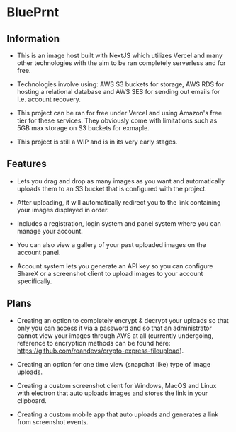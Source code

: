 # BluePrnt


## Information

- This is an image host built with NextJS which utilizes Vercel and many other technologies with the aim to be ran completely serverless and for free.  

- Technologies involve using: AWS S3 buckets for storage, AWS RDS for hosting a relational database and AWS SES for sending out emails for I.e. account recovery.

- This project can be ran for free under Vercel and using Amazon's free tier for these services. They obviously come with limitations such as 5GB max storage on S3 buckets for exmaple.  

- This project is still a WIP and is in its very early stages. 

## Features

- Lets you drag and drop as many images as you want and automatically uploads them to an S3 bucket that is configured with the project.

- After uploading, it will automatically redirect you to the link containing your images displayed in order. 

- Includes a registration, login system and panel system where you can manage your account.

- You can also view a gallery of your past uploaded images on the account panel.

- Account system lets you generate an API key so you can configure ShareX or a screenshot client to upload images to your account specifically.

## Plans

- Creating an option to completely encrypt & decrypt your uploads so that only you can access it via a password and so that an administrator cannot view your images through AWS at all (currently undergoing, reference to encryption methods can be found here: https://github.com/roandevs/crypto-express-fileupload).

- Creating an option for one time view (snapchat like) type of image uploads.

- Creating a custom screenshot client for Windows, MacOS and Linux with electron that auto uploads images and stores the link in your clipboard.

- Creating a custom mobile app that auto uploads and generates a link from screenshot events.
